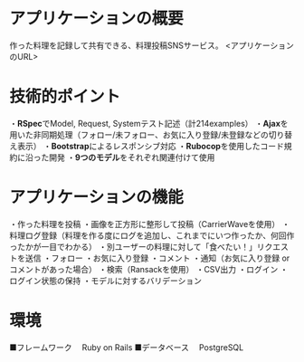 # アプリケーションの概要
作った料理を記録して共有できる、料理投稿SNSサービス。 <アプリケーションのURL>

# 技術的ポイント
・**RSpec**でModel, Request, Systemテスト記述（計214examples）
・**Ajax**を用いた非同期処理（フォロー/未フォロー、お気に入り登録/未登録などの切り替え表示）
・**Bootstrap**によるレスポンシブ対応
・**Rubocop**を使用したコード規約に沿った開発
・**9つのモデル**をそれぞれ関連付けて使用

# アプリケーションの機能
・作った料理を投稿
・画像を正方形に整形して投稿（CarrierWaveを使用）
・料理ログ登録（料理を作る度にログを追加し、これまでにいつ作ったか、何回作ったかが一目でわかる）
・別ユーザーの料理に対して「食べたい！」リクエストを送信
・フォロー
・お気に入り登録
・コメント
・通知（お気に入り登録 or コメントがあった場合）
・検索（Ransackを使用）
・CSV出力
・ログイン
・ログイン状態の保持
・モデルに対するバリデーション

# 環境
■フレームワーク
　Ruby on Rails
■データベース
　PostgreSQL